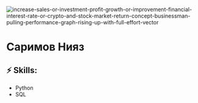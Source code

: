 ![increase-sales-or-investment-profit-growth-or-improvement-financial-interest-rate-or-crypto-and-stock-market-return-concept-businessman-pulling-performance-graph-rising-up-with-full-effort-vector](https://github.com/niyaz-sarimov/niyaz-sarimov/assets/116895167/1684ca27-c8e7-44eb-8d03-653838e84c7b)

# Саримов Нияз
## ⚡ Skills:
- Python
- SQL

